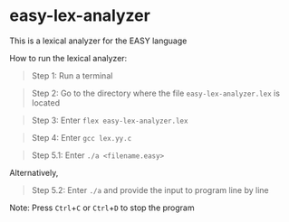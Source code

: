 # easy-lex-analyzer

This is a lexical analyzer for the EASY language

How to run the lexical analyzer: 


> Step 1: Run a terminal

> Step 2: Go to the directory where the file `easy-lex-analyzer.lex` is located

> Step 3: Enter `flex easy-lex-analyzer.lex`

> Step 4: Enter `gcc lex.yy.c`

> Step 5.1: Enter `./a <filename.easy>`

Alternatively,

> Step 5.2: Enter `./a` and provide the input to program line by line


Note: Press `Ctrl`+`C` or `Ctrl`+`D` to stop the program
